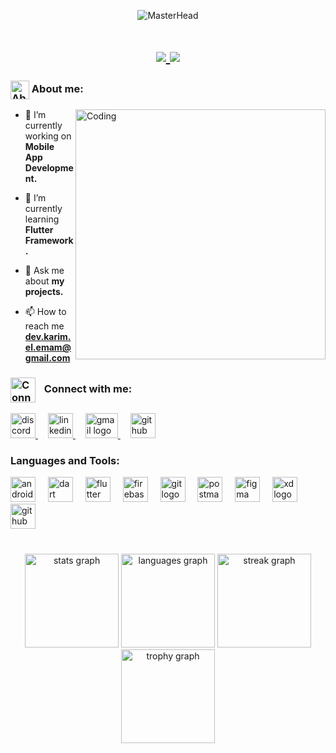 <!-- MasterHead Image -->
<p align="center">
    <img src="https://miro.medium.com/v2/resize:fit:3200/1*vkfI4nFNheC5v0p7wzDtGg.gif" alt="MasterHead">
</p>

<!-- Typing SVGs -->
<h1 align="center">
    <a href="https://git.io/typing-svg">
        <img src="https://readme-typing-svg.herokuapp.com/?fonts=Righteous&size=37&center=true&vCenter=true&width=700&height=70&duration=4000&lines=Mobile+Application+Developer+👨‍💻;Junior+Flutter+Developer+👨‍💻" />
        <img src="https://readme-typing-svg.herokuapp.com/?fonts=Righteous&size=30&center=true&vCenter=true&width=700&height=70&duration=4000&lines=Junior+Flutter+Developer;Software+Engineering+Student;Junior+Flutter+Developer&color=f7515c" />
    </a>
</h1>

<h3 align="left">
    <img src="https://user-images.githubusercontent.com/63050133/156777293-72a6e681-2582-4a9d-ad92-09d1181d47c7.gif" alt="About Me" height="30" style="vertical-align: middle;">
    About me:
</h3>
<!-- About Me with Image -->
<p>
    <img align="right" alt="Coding" width="400" src="https://media.licdn.com/dms/image/D5612AQHmfXu03WIBhA/article-cover_image-shrink_720_1280/0/1689012633580?e=2147483647&v=beta&t=tLTJ7NRLZEh7NzJTurK5kVFyZuhqvEo_QRXMfZEilPs">
</p>

- 🔭 I’m currently working on **Mobile App Development.**

- 🌱 I’m currently learning **Flutter Framework.**

- 💬 Ask me about **my projects.**

- 📫 How to reach me **dev.karim.el.emam@gmail.com**

<!-- Image and Connect with Me Section -->
<h3 align="left">
    <img src="https://camo.githubusercontent.com/4ccd548e76ac64bd14d316108c5ded2680335b91c7d019c2d5c61b025b897f8c/68747470733a2f2f6d656469612e67697068792e636f6d2f6d656469612f6959384352426451584f444a5343455249722f67697068792e676966" alt="Connect Image" height="40" style="vertical-align: middle; margin-right: 10px;">
    Connect with me:
</h3>
<div align="left">
  <a href="https://discord.com/users/603023626547101707" target="blank">
    <img src="https://cdn.simpleicons.org/discord/5865F2" height="40" alt="discord logo" />
  </a>
  <img width="12" />
  <a href="https://linkedin.com/in/karim-el-emam" target="blank">
    <img src="https://cdn.simpleicons.org/linkedin/0A66C2" height="40" alt="linkedin logo" />
  </a>
  <img width="12" />
  <a href="mailto:dev.karim.el.emam@gmail.com" target="blank">
    <img src="https://raw.githubusercontent.com/maurodesouza/profile-readme-generator/master/src/assets/icons/social/gmail/default.svg" width="52" height="40" alt="gmail logo" />
  </a>
  <img width="12" />
  <a href="https://github.com/KemoEmam" target="blank">
    <img src="https://cdn.jsdelivr.net/gh/devicons/devicon/icons/github/github-original.svg" height="40" alt="github logo" />
  </a>
</div>

<h3 align="left">Languages and Tools:</h3>
<div align="left">
  <img src="https://cdn.simpleicons.org/android/3DDC84" height="40" alt="android logo"  />
  <img width="12" />
  <img src="https://cdn.jsdelivr.net/gh/devicons/devicon/icons/dart/dart-original.svg" height="40" alt="dart logo"  />
  <img width="12" />
  <img src="https://cdn.jsdelivr.net/gh/devicons/devicon/icons/flutter/flutter-original.svg" height="40" alt="flutter logo"  />
  <img width="12" />
  <img src="https://cdn.jsdelivr.net/gh/devicons/devicon/icons/firebase/firebase-plain.svg" height="40" alt="firebase logo"  />
  <img width="12" />
  <img src="https://cdn.simpleicons.org/git/F05032" height="40" alt="git logo"  />
  <img width="12" />
  <img src="https://cdn.simpleicons.org/postman/FF6C37" height="40" alt="postman logo"  />
  <img width="12" />
  <img src="https://cdn.jsdelivr.net/gh/devicons/devicon/icons/figma/figma-original.svg" height="40" alt="figma logo"  />
  <img width="12" />
  <img src="https://skillicons.dev/icons?i=xd" height="40" alt="xd logo"  />
  <img width="12" />
  <img src="https://skillicons.dev/icons?i=github" height="40" alt="github logo"  />
</div>

###

<br clear="both">

<div align="center">
<!--   <img src="https://github-readme-activity-graph.vercel.app/graph?username=KemoEmam&radius=16&theme=react&area=true&order=5&hide_title=false&hide_border=false" height="300" alt="activity-graph graph"  /> -->
  <img src="https://github-readme-stats.vercel.app/api?username=KemoEmam&hide_title=false&hide_rank=false&show_icons=true&include_all_commits=false&count_private=true&disable_animations=false&theme=dracula&locale=en&hide_border=false&order=1" height="150" alt="stats graph"  />
  <img src="https://github-readme-stats.vercel.app/api/top-langs?username=KemoEmam&locale=en&hide_title=false&layout=compact&card_width=320&langs_count=5&theme=dracula&hide_border=false&order=2" height="150" alt="languages graph"  />
  <img src="https://streak-stats.demolab.com?user=KemoEmam&locale=en&mode=daily&theme=dracula&hide_border=false&border_radius=5&order=3" height="150" alt="streak graph"  />
  <img src="https://github-profile-trophy.vercel.app?username=KemoEmam&theme=dracula&column=-1&row=1&margin-w=8&margin-h=8&no-bg=false&no-frame=false&order=4" height="150" alt="trophy graph"  />
</div>

###
